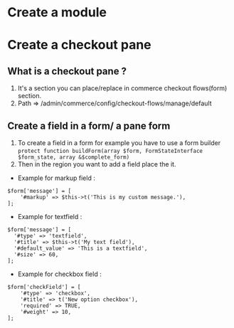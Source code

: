 # Create a module

# Create a checkout pane

## What is a checkout pane ?
1. It's a section you can place/replace in commerce checkout flows(form) section.
1. Path => /admin/commerce/config/checkout-flows/manage/default

## Create a field in a form/ a pane form
1. To create a field in a form for example you have to use a form builder ```protect function buildForm(array $form, FormStateInterface $form_state, array &$complete_form)```
1. Then in the region you want to add a field place the it.
  - Example for markup field :
  ```
  $form['message'] = [
      '#markup' => $this->t('This is my custom message.'),
  ];
  ```
  - Example for textfield :
  ```
  $form['message'] = [
    '#type' => 'textfield',
    '#title' => $this->t('My text field'),
    '#default_value' => 'This is a textfield',
    '#size' => 60,
  ];
  ```
  - Example for checkbox field :
  ```
  $form['checkField'] = [
      '#type' => 'checkbox',
      '#title' => t('New option checkbox'),
      'required' => TRUE,
      '#weight' => 10,
  ];
  ```
